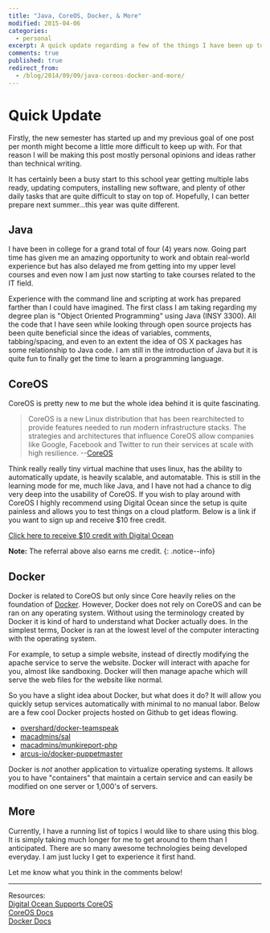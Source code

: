 ```yaml
---
title: "Java, CoreOS, Docker, & More"
modified: 2015-04-06
categories: 
  - personal
excerpt: A quick update regarding a few of the things I have been up to the last few weeks.
comments: true
published: true
redirect_from:
  - /blog/2014/09/09/java-coreos-docker-and-more/
---
```


# Quick Update
Firstly, the new semester has started up and my previous goal of one post per month might become a little more difficult to keep up with. For that reason I will be making this post mostly personal opinions and ideas rather than technical writing.

It has certainly been a busy start to this school year getting multiple labs ready, updating computers, installing new software, and plenty of other daily tasks that are quite difficult to stay on top of. Hopefully, I can better prepare next summer...this year was quite different. 

## Java
I have been in college for a grand total of four (4) years now. Going part time has given me an amazing opportunity to work and obtain real-world experience but has also delayed me from getting into my upper level courses and even now I am just now starting to take courses related to the IT field. 

Experience with the command line and scripting at work has prepared farther than I could have imagined. The first class I am taking regarding my degree plan is "Object Oriented Programming" using Java (INSY 3300). All the code that I have seen while looking through open source projects has been quite beneficial since the ideas of variables, comments, tabbing/spacing, and even to an extent the idea of OS X packages has some relationship to Java code. I am still in the introduction of Java but it is quite fun to finally get the time to learn a programming language. 

## CoreOS
CoreOS is pretty new to me but the whole idea behind it is quite fascinating.

> CoreOS is a new Linux distribution that has been rearchitected to provide features needed to run modern infrastructure stacks. The strategies and architectures that influence CoreOS allow companies like Google, Facebook and Twitter to run their services at scale with high resilience. --[CoreOS](https://coreos.com/)

Think really really tiny virtual machine that uses linux, has the ability to automatically update, is heavily scalable, and automatable. This is still in the learning mode for me, much like Java, and I have not had a chance to dig very deep into the usability of CoreOS. If you wish to play around with CoreOS I highly recommend using Digital Ocean since the setup is quite painless and allows you to test things on a cloud platform. Below is a link if you want to sign up and receive $10 free credit.  

[Click here to receive $10 credit with Digital Ocean](https://www.digitalocean.com/?refcode=b50b2cfc8144) 

**Note:** The referral above also earns me credit.
{: .notice--info}

## Docker
Docker is related to CoreOS but only since Core heavily relies on the foundation of [Docker](https://www.docker.com/). However, Docker does not rely on CoreOS and can be ran on any operating system. Without using the terminology created by Docker it is kind of hard to understand what Docker actually does. In the simplest terms, Docker is ran at the lowest level of the computer interacting with the operating system. 

For example, to setup a simple website, instead of directly modifying the apache service to serve the website. Docker will interact with apache for you, almost like sandboxing. Docker will then manage apache which will serve the web files for the website like normal. 

So you have a slight idea about Docker, but what does it do? It will allow you quickly setup services automatically with minimal to no manual labor. Below are a few cool Docker projects hosted on Github to get ideas flowing. 

* [overshard/docker-teamspeak](https://github.com/overshard/docker-teamspeak)
* [macadmins/sal](https://github.com/macadmins/sal)
* [macadmins/munkireport-php](https://github.com/macadmins/munkireport-php)
* [arcus-io/docker-puppetmaster](https://github.com/arcus-io/docker-puppetmaster)

Docker is _not_ another application to virtualize operating systems. It allows you to have "containers" that maintain a certain service and can easily be modified on one server or 1,000's of servers.

## More
Currently, I have a running list of topics I would like to share using this blog. It is simply taking much longer for me to get around to them than I anticipated. There are so many awesome technologies being developed everyday. I am just lucky I get to experience it first hand.

Let me know what you think in the comments below!

---

Resources:  
[Digital Ocean Supports CoreOS](https://coreos.com/blog/digital-ocean-supports-coreos/)  
[CoreOS Docs](https://coreos.com/docs/)  
[Docker Docs](http://docs.docker.com/)

